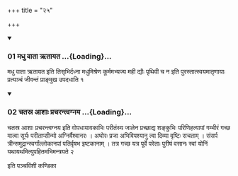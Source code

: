 +++
title = "२५"

+++

<div class="js_include" includetitle="true" newlevelforh1="3" unfilled="" url="/vedAH_yajuH/taittirIyam/sUtram/ApastambaH/shrautam/vishvAsa-prastutiH/16/25/01_madhu_vAtA_RtAyata.md">
<details open><summary><h3>01 मधु वाता ऋतायत ...{Loading}...</h3></summary>

मधु वाता ऋतायत इति तिसृभिर्दध्ना मधुमिश्रेण कूर्ममभ्यज्य मही द्यौः पृथिवी च न इति पुरस्तात्स्वयमातृणायाः प्रत्यञ्चं जीवन्तं प्राङ्मुख उपदधाति १
</details>
</div>


<div class="js_include" includetitle="true" newlevelforh1="3" unfilled="" url="/vedAH_yajuH/taittirIyam/sUtram/ApastambaH/shrautam/vishvAsa-prastutiH/16/25/02_chatasra_AshAH_pracharantvagnaya.md">
<details open><summary><h3>02 चतस्र आशाः प्रचरन्त्वग्नय ...{Loading}...</h3></summary>

चतस्र आशाः प्रचरन्त्वग्नय इति वोपधायावकाभिः परीतंस्य जालेन प्रच्छाद्य शङ्कुभिः परिणिहत्यापां गम्भीरं गच्छ मात्वा सूर्यः परीताप्सीन्मो अग्निर्वैश्वानरः । अघोरः प्रजा अभिविपश्यानु त्वा दिव्या वृष्टिः सचताम् । संसर्प त्रीन्समुद्रान्स्वर्गांल्लोकानपां पतिर्वृषभ इष्टकानाम् । तत्र गच्छ यत्र पूर्वे परेताः पुरीषं वसानः स्वां योनिं यथायथमित्युपहितमभिमन्त्रयते २
</details>
</div>



  
इति पञ्चविंशी कण्डिका 
